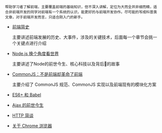     帮助学习者了解前端，主要覆盖前端的基础知识，但不深入讲解，定位为大而全并非细而精，适合非前端开发的同学对前端有一个系统的认识，能更好的与前端开发协作。尽可能的写成科普类文章，对于前端开发而言，只适合刚入门的新手。


- [前端简史](./history/README.md)

    主要讲述前端发展的历史、大事件，涉及的关键技术，后面每一个章节会挑一个关键点进行介绍

- [Node.js 换个角度看世界](./node/README.md)

    主要讲述了Node的前世今生、核心科技以及背后的故事

- [CommonJS：不是前端却革命了前端](./module/README.md)

    主要介绍了 CommonJS 规范、CommonJS 实现以及前端现有的模块化方案

- [ES6+ 和 Babel]()

- [Ajax 的前世今生]()

- [HTTP 简谈]()

- [关于 Chrome 浏览器]()


